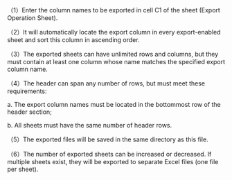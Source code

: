 （1）Enter the column names to be exported in cell C1 of the sheet (Export Operation Sheet).

（2）It will automatically locate the export column in every export-enabled sheet and sort this column in ascending order.

（3）The exported sheets can have unlimited rows and columns, but they must contain at least one column whose name matches the specified export column name.

（4）The header can span any number of rows, but must meet these requirements:

a. The export column names must be located in the bottommost row of the header section;

b. All sheets must have the same number of header rows.

（5）The exported files will be saved in the same directory as this file.

（6）The number of exported sheets can be increased or decreased. If multiple sheets exist, they will be exported to separate Excel files (one file per sheet).

